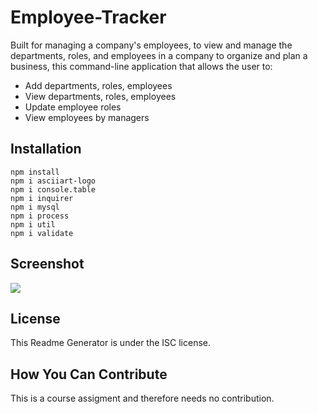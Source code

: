 # Employee-Tracker
Built for managing a company's employees, to view and manage the departments, roles, and employees in a company to organize and plan a business, this command-line application that allows the user to:<br>
* Add departments, roles, employees<br>
* View departments, roles, employees<br>
* Update employee roles<br>
* View employees by managers<br>

## Installation 
```npm install```<br>
```npm i asciiart-logo```<br>
```npm i console.table```<br>
```npm i inquirer```<br>
```npm i mysql```<br>
```npm i process```<br>
```npm i util```<br>
```npm i validate```<br>

## Screenshot
<img src="screenshot.jpg"/>

## License
This Readme Generator is under the ISC license.

## How You Can Contribute
This is a course assigment and therefore needs no contribution.